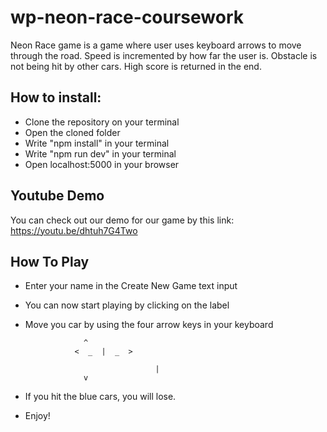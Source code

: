 # wp-neon-race-coursework

Neon Race game is a game where user uses keyboard arrows to move through the road.
Speed is incremented by how far the user is.
Obstacle is not being hit by other cars.
High score is returned in the end.

## How to install:
- Clone the repository on your terminal
- Open the cloned folder
- Write "npm install" in your terminal
- Write "npm run dev" in your terminal
- Open localhost:5000 in your browser

## Youtube Demo
You can check out our demo for our game by this link:
https://youtu.be/dhtuh7G4Two

## How To Play
- Enter your name in the Create New Game text input 
- You can now start playing by clicking on the label
- Move you car by using the four arrow keys in your keyboard
                   
				   ^
			     <	_  |  _  >
			     
                                   |
				   v
 - If you hit the blue cars, you will lose.
 - Enjoy!
 

 

